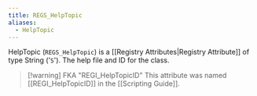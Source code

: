 ```yaml
---
title: REGS_HelpTopic
aliases:
  - HelpTopic
---
```


HelpTopic (`REGS_HelpTopic`) is a [[Registry Attributes|Registry Attribute]] of type String ('`S`').
The help file and ID for the class.
> [!warning] FKA "REGI_HelpTopicID"
> This attribute was named [[REGI_HelpTopicID]] in the [[Scripting Guide]].